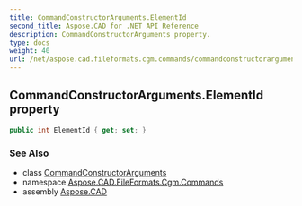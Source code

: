 ```yaml
---
title: CommandConstructorArguments.ElementId
second_title: Aspose.CAD for .NET API Reference
description: CommandConstructorArguments property. 
type: docs
weight: 40
url: /net/aspose.cad.fileformats.cgm.commands/commandconstructorarguments/elementid/
---
```

## CommandConstructorArguments.ElementId property

```csharp
public int ElementId { get; set; }
```

### See Also

* class [CommandConstructorArguments](../)
* namespace [Aspose.CAD.FileFormats.Cgm.Commands](../../commandconstructorarguments/)
* assembly [Aspose.CAD](../../../)


